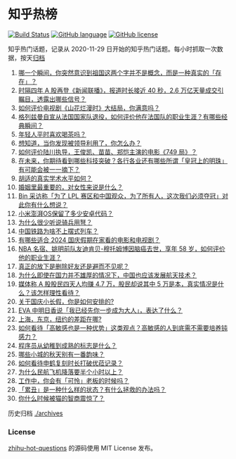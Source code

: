 # 知乎热榜
[![Build Status](https://github.com/ToWeLong/zhihu-hot-questions/workflows/CI/badge.svg)](https://github.com/ToWeLong/zhihu-hot-questions/actions)
[![GitHub language](https://img.shields.io/badge/language-golang-orange.svg)](https://golang.org/)
[![GitHub license](https://img.shields.io/github/license/ToWeLong/zhihu-hot-questions)](https://github.com/ToWeLong/zhihu-hot-questions/blob/main/LICENSE)

知乎热门话题，记录从 2020-11-29 日开始的知乎热门话题。每小时抓取一次数据，按天[归档](./archives)

<!-- BEGIN -->

1. [哪一个瞬间，你突然意识到祖国这两个字并不是概念，而是一种真实的「存在」？](https://www.zhihu.com/question/667514778)
1. [时隔四年 A 股再登《新闻联播》，报道时长接近 40 秒，2.6 万亿天量成交引瞩目，透露出哪些信号？](https://www.zhihu.com/question/705357112)
1. [如何评价电视剧《山花烂漫时》大结局，你满意吗？](https://www.zhihu.com/question/672211572)
1. [格列兹曼自宣从法国国家队退役，如何评价他在法国队的职业生涯？有哪些经典瞬间？](https://www.zhihu.com/question/699224254)
1. [年轻人平时喜欢喝茶吗？](https://www.zhihu.com/question/700020197)
1. [想知道，当你发现被领导利用了，你怎么办？](https://www.zhihu.com/question/701244860)
1. [如何评价陆川执导，王俊凯、苗苗、郑恺主演的电影《749 局》？](https://www.zhihu.com/question/673428856)
1. [在未来，你期待看到哪些科技突破？各行各业还有哪些所谓「皇冠上的明珠」有可能会被一一摘下？](https://www.zhihu.com/question/667514954)
1. [胡适的真实学术水平如何？](https://www.zhihu.com/question/631203290)
1. [婚姻里最重要的，对女性来说是什么？](https://www.zhihu.com/question/700865442)
1. [Bin 采访称「为了 LPL 赛区和中国观众，为了所有人，这次我们必须夺冠」对此你有什么想说？](https://www.zhihu.com/question/705966755)
1. [小米澎湃OS保留了多少安卓代码？](https://www.zhihu.com/question/638646600)
1. [为什么很少听说骑兵用弩？](https://www.zhihu.com/question/667516951)
1. [中国铁路为啥不上摆式列车？](https://www.zhihu.com/question/667761941)
1. [有哪些适合 2024 国庆假期在家看的电影和电视剧？](https://www.zhihu.com/question/667977954)
1. [NBA 名宿、姚明前队友迪肯贝-穆托姆博因脑癌去世，享年 58 岁，如何评价他的职业生涯？](https://www.zhihu.com/question/701917242)
1. [真正的放下是删除好友还是避而不见呢？](https://www.zhihu.com/question/701128683)
1. [为什么即使在国力并不雄厚的情况下，中国也应该发展航天技术？](https://www.zhihu.com/question/20411287)
1. [媒体称 A 股股民四天人均赚 4.7 万，股民却说其中 5 万是本，真实情况是什么？该怎样理性看待？](https://www.zhihu.com/question/695447836)
1. [关于国庆小长假，你是如何安排的?](https://www.zhihu.com/question/667751190)
1. [EVA 中明日香说「我已经先你一步成为大人」，表达了什么？](https://www.zhihu.com/question/629412389)
1. [上海，东京，纽约的差距在哪?](https://www.zhihu.com/question/390469043)
1. [如何看待「高敏感也是一种优势」这类观点？高敏感的人到底需不需要培养钝感力？](https://www.zhihu.com/question/671400747)
1. [程序员从幼稚到成熟的标志是什么？](https://www.zhihu.com/question/642449547)
1. [哪些小城的秋天别有一番韵味？](https://www.zhihu.com/question/667500807)
1. [如何看待申鹤复刻时长打破优菈记录？](https://www.zhihu.com/question/672613763)
1. [为什么民航飞机降落要半个小时以上？](https://www.zhihu.com/question/424822116)
1. [工作中，你会有「可怜」老板的时候吗？](https://www.zhihu.com/question/668235478)
1. [「累丑」是一种什么样的状态？有什么拯救的办法吗？](https://www.zhihu.com/question/443461198)
1. [你什么时候被猫的智商震惊了？](https://www.zhihu.com/question/34926764)

<!-- END -->

历史归档 [./archives](./archives)


### License
[zhihu-hot-questions](https://github.com/towelong/zhihu-hot-questions) 的源码使用 MIT License 发布。